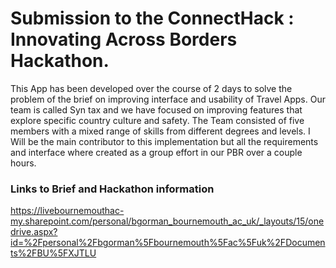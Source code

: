 
# Submission to the ConnectHack : Innovating Across Borders Hackathon.

This App has been developed over the course of 2 days to 
solve the problem of the brief on improving interface and usability of Travel Apps.
Our team is called Syn tax and we have focused on improving features that explore specific
country culture and safety. The Team consisted of five members with a mixed range of skills from
different degrees and levels. I Will be the main contributor to this implementation but
all the requirements and interface where created as a group effort in our PBR over a couple hours.

### Links to Brief and Hackathon information 

https://livebournemouthac-my.sharepoint.com/personal/bgorman_bournemouth_ac_uk/_layouts/15/onedrive.aspx?id=%2Fpersonal%2Fbgorman%5Fbournemouth%5Fac%5Fuk%2FDocuments%2FBU%5FXJTLU